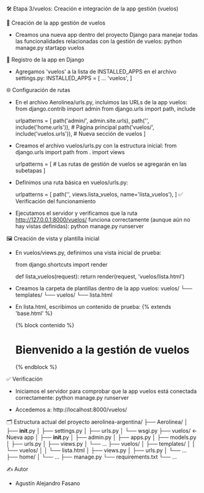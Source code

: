 🛠️ Etapa 3/vuelos: Creación e integración de la app gestión (vuelos)

🧩 Creación de la app gestión de vuelos
- Creamos una nueva app dentro del proyecto Django para manejar todas las funcionalidades relacionadas con la gestión de vuelos:
    python manage.py startapp vuelos

🧠 Registro de la app en Django
- Agregamos 'vuelos' a la lista de INSTALLED_APPS en el archivo settings.py:
    INSTALLED_APPS = [
        ...
        'vuelos',
    ]

🌐 Configuración de rutas
- En el archivo Aerolinea/urls.py, incluimos las URLs de la app vuelos:
    from django.contrib import admin
    from django.urls import path, include

    urlpatterns = [
        path('admin/', admin.site.urls),
        path('', include('home.urls')),         # Página principal
        path('vuelos/', include('vuelos.urls')),  # Nueva sección de vuelos
    ]

- Creamos el archivo vuelos/urls.py con la estructura inicial:
    from django.urls import path
    from . import views

    urlpatterns = [
        # Las rutas de gestión de vuelos se agregarán en las subetapas
    ]

- Definimos una ruta básica en vuelos/urls.py:

    urlpatterns = [
        path('', views.lista_vuelos, name='lista_vuelos'),
    ]
✅ Verificación del funcionamiento
- Ejecutamos el servidor y verificamos que la ruta http://127.0.0.1:8000/vuelos/ funciona correctamente (aunque aún no hay vistas definidas):
    python manage.py runserver

🖼️ Creación de vista y plantilla inicial
- En vuelos/views.py, definimos una vista inicial de prueba:

    from django.shortcuts import render

    def lista_vuelos(request):
        return render(request, 'vuelos/lista.html')

- Creamos la carpeta de plantillas dentro de la app vuelos:
    vuelos/
    └── templates/
        └── vuelos/
            └── lista.html

- En lista.html, escribimos un contenido de prueba:
    {% extends 'base.html' %}

    {% block contenido %}
        <h1>Bienvenido a la gestión de vuelos</h1>
    {% endblock %}

✅ Verificación
- Iniciamos el servidor para comprobar que la app vuelos está conectada correctamente:
    python manage.py runserver

- Accedemos a: http://localhost:8000/vuelos/

🗂️ Estructura actual del proyecto
    aerolinea-argentina/
    ├── Aerolinea/
    │   ├── __init__.py
    │   ├── settings.py
    │   ├── urls.py
    │   └── wsgi.py
    ├── vuelos/                   ← Nueva app
    │   ├── __init__.py
    │   ├── admin.py
    │   ├── apps.py
    │   ├── models.py
    │   ├── urls.py
    │   ├── views.py
    │   └── ...
    ├── vuelos/
    │   ├── templates/
    │   │   └── vuelos/
    │   │       └── lista.html
    │   ├── views.py
    │   ├── urls.py
    │   └── ...
    ├── home/
    │   └── ...
    ├── manage.py
    └── requirements.txt
    └── ...

✍️ Autor
- Agustín Alejandro Fasano